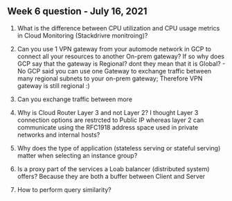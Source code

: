 ## Week 6 question - July 16, 2021

1. What is the difference between CPU utilization and CPU usage metrics in Cloud Monitoring (Stackdrivre monitroing)?

2. Can you use 1 VPN gateway from your automode network in GCP to connect all your resources to another On-prem gateway? If so why does GCP say that the gateway is Regional? dont they mean that it is Global? - No GCP said you can use one Gateway to exchange traffic between many regional subnets to your on-prem gateway; Therefore VPN gateway is still regional :) 
3. Can you exchange traffic between more

3. Why is Cloud Router Layer 3 and not Layer 2? I thought Layer 3 connection options are restrcted to Public IP whereas layer 2 can communicate using the RFC1918 address space used in private networks and internal hosts?

4. Why does the type of application (stateless serving or stateful serving) matter when selecting an instance group?

5. Is a proxy part of the services a Loab balancer (distributed system) offers? Because they are both a buffer between Client and Server
6. How to perform query similarity?
